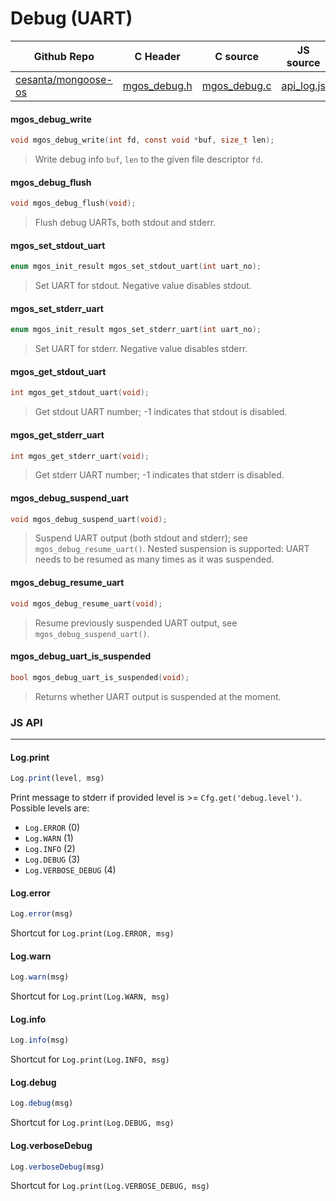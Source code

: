 # Debug (UART)
| Github Repo | C Header | C source  | JS source |
| ----------- | -------- | --------  | ----------------- |
| [cesanta/mongoose-os](https://github.com/cesanta/mongoose-os) | [mgos_debug.h](https://github.com/cesanta/mongoose-os/tree/master/include/mgos_debug.h) | [mgos_debug.c](https://github.com/cesanta/mongoose-os/tree/master/src/mgos_debug.c)  | [api_log.js](http://github.com/mongoose-os-libs/mjs/tree/master/fs/api_log.js)         |

#### mgos_debug_write

```c
void mgos_debug_write(int fd, const void *buf, size_t len);
```
> 
> Write debug info `buf`, `len` to the given file descriptor `fd`.
>  
#### mgos_debug_flush

```c
void mgos_debug_flush(void);
```
> 
> Flush debug UARTs, both stdout and stderr.
>  
#### mgos_set_stdout_uart

```c
enum mgos_init_result mgos_set_stdout_uart(int uart_no);
```
>  Set UART for stdout. Negative value disables stdout. 
#### mgos_set_stderr_uart

```c
enum mgos_init_result mgos_set_stderr_uart(int uart_no);
```
>  Set UART for stderr. Negative value disables stderr. 
#### mgos_get_stdout_uart

```c
int mgos_get_stdout_uart(void);
```
>  Get stdout UART number; -1 indicates that stdout is disabled. 
#### mgos_get_stderr_uart

```c
int mgos_get_stderr_uart(void);
```
>  Get stderr UART number; -1 indicates that stderr is disabled. 
#### mgos_debug_suspend_uart

```c
void mgos_debug_suspend_uart(void);
```
> 
> Suspend UART output (both stdout and stderr); see
> `mgos_debug_resume_uart()`. Nested suspension is supported: UART needs to be
> resumed as many times as it was suspended.
>  
#### mgos_debug_resume_uart

```c
void mgos_debug_resume_uart(void);
```
> 
> Resume previously suspended UART output, see `mgos_debug_suspend_uart()`.
>  
#### mgos_debug_uart_is_suspended

```c
bool mgos_debug_uart_is_suspended(void);
```
> 
> Returns whether UART output is suspended at the moment.
>  

### JS API

 --- 
#### Log.print

```javascript
Log.print(level, msg)
```
Print message to stderr if provided
level is >= `Cfg.get('debug.level')`. Possible levels are:
- `Log.ERROR` (0)
- `Log.WARN` (1)
- `Log.INFO` (2)
- `Log.DEBUG` (3)
- `Log.VERBOSE_DEBUG` (4)
#### Log.error

```javascript
Log.error(msg)
```
Shortcut for `Log.print(Log.ERROR, msg)`
#### Log.warn

```javascript
Log.warn(msg)
```
Shortcut for `Log.print(Log.WARN, msg)`
#### Log.info

```javascript
Log.info(msg)
```
Shortcut for `Log.print(Log.INFO, msg)`
#### Log.debug

```javascript
Log.debug(msg)
```
Shortcut for `Log.print(Log.DEBUG, msg)`
#### Log.verboseDebug

```javascript
Log.verboseDebug(msg)
```
Shortcut for `Log.print(Log.VERBOSE_DEBUG, msg)`
